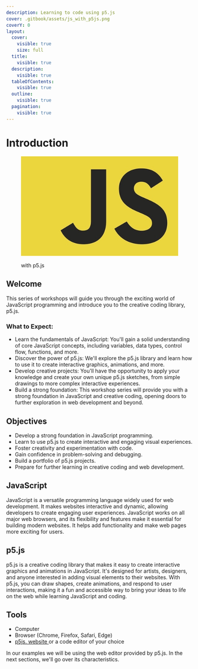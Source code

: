 ```yaml
---
description: Learning to code using p5.js
cover: .gitbook/assets/js_with_p5js.png
coverY: 0
layout:
  cover:
    visible: true
    size: full
  title:
    visible: true
  description:
    visible: true
  tableOfContents:
    visible: true
  outline:
    visible: true
  pagination:
    visible: true
---
```


# Introduction

<figure><img src=".gitbook/assets/js copy.jpeg" alt=""><figcaption><p>with p5.js</p></figcaption></figure>

## Welcome

This series of workshops will guide you through the exciting world of JavaScript programming and introduce you to the creative coding library, p5.js.

### What to Expect:

* Learn the fundamentals of JavaScript: You'll gain a solid understanding of core JavaScript concepts, including variables, data types, control flow, functions, and more.&#x20;
* Discover the power of p5.js: We'll explore the p5.js library and learn how to use it to create interactive graphics, animations, and more.&#x20;
* Develop creative projects: You'll have the opportunity to apply your knowledge and create your own unique p5.js sketches, from simple drawings to more complex interactive experiences.&#x20;
* Build a strong foundation: This workshop series will provide you with a strong foundation in JavaScript and creative coding, opening doors to further exploration in web development and beyond.

## Objectives

* Develop a strong foundation in JavaScript programming.&#x20;
* Learn to use p5.js to create interactive and engaging visual experiences.
* Foster creativity and experimentation with code.
* Gain confidence in problem-solving and debugging.
* Build a portfolio of p5.js projects.
* Prepare for further learning in creative coding and web development.

## JavaScript

JavaScript is a versatile programming language widely used for web development. It makes websites interactive and dynamic, allowing developers to create engaging user experiences. JavaScript works on all major web browsers, and its flexibility and features make it essential for building modern websites. It helps add functionality and make web pages more exciting for users.

## p5.js

p5.js is a creative coding library that makes it easy to create interactive graphics and animations in JavaScript. It's designed for artists, designers, and anyone interested in adding visual elements to their websites. With p5.js, you can draw shapes, create animations, and respond to user interactions, making it a fun and accessible way to bring your ideas to life on the web while learning JavaScript and coding.

## Tools

* Computer
* Browser (Chrome, Firefox, Safari, Edge)
* [p5js. website ](https://p5js.org/)or a code editor of your choice

In our examples we will be using the web editor provided by p5.js.  In the next sections, we'll go over its characteristics.



